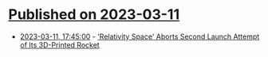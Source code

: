 # [Published on 2023-03-11](index.md)

* [2023-03-11, 17:45:00](https://hardware.slashdot.org/story/23/03/11/1724209/relativity-space-aborts-second-launch-attempt-of-its-3d-printed-rocket?utm_source=rss1.0mainlinkanon&utm_medium=feed) - ['Relativity Space' Aborts Second Launch Attempt of Its 3D-Printed Rocket](https://hardware.slashdot.org/story/23/03/11/1724209/relativity-space-aborts-second-launch-attempt-of-its-3d-printed-rocket?utm_source=rss1.0mainlinkanon&utm_medium=feed)
